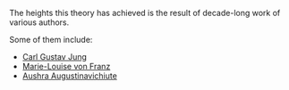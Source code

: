 The heights this theory has achieved is the result of decade-long work of various authors.

Some of them include:

- [Carl Gustav Jung](https://your-trickster.github.io/jung)
- [Marie-Louise von Franz](https://your-trickster.github.io/von_franz)
- [Aushra Augustinavichiute](https://your-trickster.github.io/augusta)

